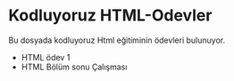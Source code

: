 # Kodluyoruz HTML-Odevler
Bu dosyada kodluyoruz Html eğitiminin ödevleri bulunuyor. 

* HTML ödev 1
* HTML Bölüm sonu Çalışması 